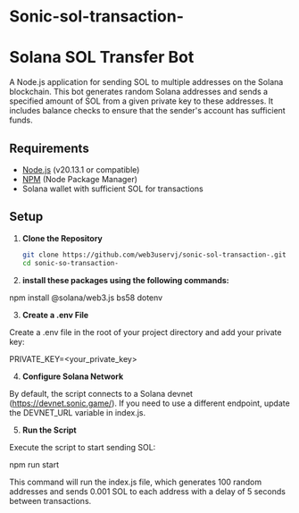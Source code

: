 # Sonic-sol-transaction-

# Solana SOL Transfer Bot

A Node.js application for sending SOL to multiple addresses on the Solana blockchain. This bot generates random Solana addresses and sends a specified amount of SOL from a given private key to these addresses. It includes balance checks to ensure that the sender's account has sufficient funds.

## Requirements

- [Node.js](https://nodejs.org/) (v20.13.1 or compatible)
- [NPM](https://www.npmjs.com/) (Node Package Manager)
- Solana wallet with sufficient SOL for transactions

## Setup

1. **Clone the Repository**

   ```bash
   git clone https://github.com/web3uservj/sonic-sol-transaction-.git
   cd sonic-so-transaction-


2. **install these packages using the following commands:**

npm install @solana/web3.js bs58 dotenv

3. **Create a .env File**

Create a .env file in the root of your project directory and add your private key:

PRIVATE_KEY=<your_private_key>

4. **Configure Solana Network**

By default, the script connects to a Solana devnet (https://devnet.sonic.game/). If you need to use a different endpoint, update the DEVNET_URL variable in index.js.

5. **Run the Script**

Execute the script to start sending SOL:

npm run start

This command will run the index.js file, which generates 100 random addresses and sends 0.001 SOL to each address with a delay of 5 seconds between transactions.

